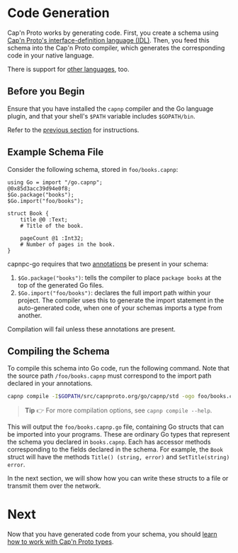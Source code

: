 # Code Generation

Cap'n Proto works by generating code.  First, you create a schema using [Cap'n Proto's interface-definition language (IDL)](https://capnproto.org/language.html).  Then, you feed this schema into the Cap'n Proto compiler, which generates the corresponding code in your native language.

There is support for [other languages](https://capnproto.org/otherlang.html), too.

## Before you Begin

Ensure that you have installed the `capnp` compiler and the Go language plugin, and that your shell's `$PATH` variable includes `$GOPATH/bin`.

Refer to the [previous section](Getting-Started.md) for instructions.

## Example Schema File

Consider the following schema, stored in `foo/books.capnp`:

```capnp
using Go = import "/go.capnp";
@0x85d3acc39d94e0f8;
$Go.package("books");
$Go.import("foo/books");

struct Book {
    title @0 :Text;
    # Title of the book.

    pageCount @1 :Int32;
    # Number of pages in the book.
}
```

capnpc-go requires that two [annotations](https://capnproto.org/language.html#annotations) be present in your schema:

1. `$Go.package("books")`:  tells the compiler to place `package books` at the top of the generated Go files.
2. `$Go.import("foo/books")`:  declares the full import path within your project.  The compiler uses this to generate the import statement in the auto-generated code, when one of your schemas imports a type from another.

Compilation will fail unless these annotations are present.

## Compiling the Schema

To compile this schema into Go code, run the following command.   Note that the source path `/foo/books.capnp` must correspond to the import path declared in your annotations.

```bash
capnp compile -I$GOPATH/src/capnproto.org/go/capnp/std -ogo foo/books.capnp
```

> **Tip** 👉 For more compilation options, see `capnp compile --help`.

This will output the `foo/books.capnp.go` file, containing Go structs that can be imported into your programs.  These are ordinary Go types that represent the schema you declared in `books.capnp`.  Each has accessor methods corresponding to the fields declared in the schema.  For example, the `Book` struct will have the methods `Title() (string, error)` and `SetTitle(string) error`.

In the next section, we will show how you can write these structs to a file or transmit them over the network.

# Next

Now that you have generated code from your schema, you should [learn how to work with Cap'n Proto types](Working-with-Capn-Proto-Types.md).
